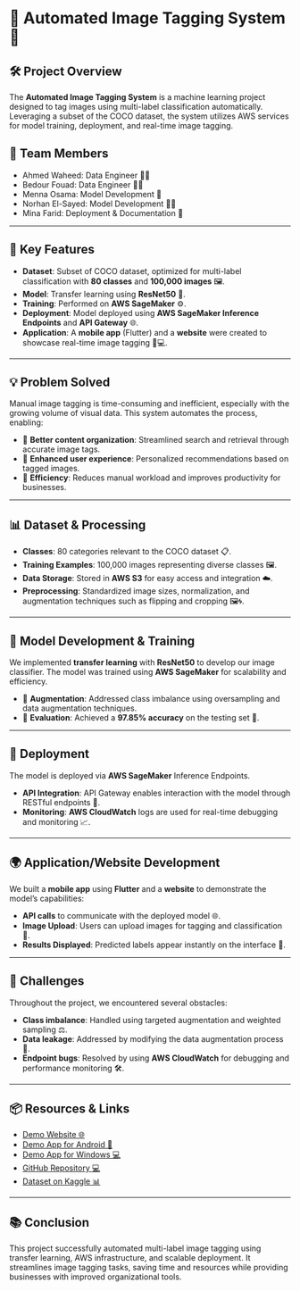 # 📸 **Automated Image Tagging System** 🎯

## 🛠️ **Project Overview**  
The **Automated Image Tagging System** is a machine learning project designed to tag images using multi-label classification automatically. Leveraging a subset of the COCO dataset, the system utilizes AWS services for model training, deployment, and real-time image tagging.

## 👥 **Team Members**  
- Ahmed Waheed: Data Engineer 👨‍💻  
- Bedour Fouad: Data Engineer 👩‍💻  
- Menna Osama: Model Development 🧠  
- Norhan El-Sayed: Model Development 🧑‍💻  
- Mina Farid: Deployment & Documentation 🚀

---

## 🌟 **Key Features**  
- **Dataset**: Subset of COCO dataset, optimized for multi-label classification with **80 classes** and **100,000 images** 🖼️.  
- **Model**: Transfer learning using **ResNet50** 🧠.  
- **Training**: Performed on **AWS SageMaker** ⚙️.  
- **Deployment**: Model deployed using **AWS SageMaker Inference Endpoints** and **API Gateway** 🌐.  
- **Application**: A **mobile app** (Flutter) and a **website** were created to showcase real-time image tagging 📱💻.  

---

## 💡 **Problem Solved**  
Manual image tagging is time-consuming and inefficient, especially with the growing volume of visual data. This system automates the process, enabling:  
- 📂 **Better content organization**: Streamlined search and retrieval through accurate image tags.  
- 🌟 **Enhanced user experience**: Personalized recommendations based on tagged images.  
- 💼 **Efficiency**: Reduces manual workload and improves productivity for businesses.  

---

## 📊 **Dataset & Processing**  
- **Classes**: 80 categories relevant to the COCO dataset 📋.  
- **Training Examples**: 100,000 images representing diverse classes 🖼️.  
- **Data Storage**: Stored in **AWS S3** for easy access and integration ☁️.  
- **Preprocessing**: Standardized image sizes, normalization, and augmentation techniques such as flipping and cropping 🖼️🌀.

---

## 🧠 **Model Development & Training**  
We implemented **transfer learning** with **ResNet50** to develop our image classifier. The model was trained using **AWS SageMaker** for scalability and efficiency.  
- 🔄 **Augmentation**: Addressed class imbalance using oversampling and data augmentation techniques.  
- 🧪 **Evaluation**: Achieved a **97.85% accuracy** on the testing set 🎯.

---

## 🚀 **Deployment**  
The model is deployed via **AWS SageMaker** Inference Endpoints.  
- **API Integration**: API Gateway enables interaction with the model through RESTful endpoints 🔗.  
- **Monitoring**: **AWS CloudWatch** logs are used for real-time debugging and monitoring 📈.  

---

## 🌍 **Application/Website Development**  
We built a **mobile app** using **Flutter** and a **website** to demonstrate the model’s capabilities:  
- **API calls** to communicate with the deployed model 🌐.  
- **Image Upload**: Users can upload images for tagging and classification 📸.  
- **Results Displayed**: Predicted labels appear instantly on the interface 🎉.

---

## 🛑 **Challenges**  
Throughout the project, we encountered several obstacles:  
- **Class imbalance**: Handled using targeted augmentation and weighted sampling ⚖️.  
- **Data leakage**: Addressed by modifying the data augmentation process 🚫.  
- **Endpoint bugs**: Resolved by using **AWS CloudWatch** for debugging and performance monitoring 🛠️.

---

## 📦 **Resources & Links**  
- [Demo Website 🌐](http://98.83.114.209/index.html)  
- [Demo App for Android 📱](https://drive.google.com/file/d/1dHICUsV4ggb95AOgsm_Uy9cdsCcY6u9e/view)  
- [Demo App for Windows 💻](https://drive.google.com/file/d/1yvUO-RHiu9qRqP8HLQ6Xcsz2XapMsbKQ/view)  
- [GitHub Repository 💻](https://github.com/MinaFarid1/AWSImageTagging)  
- [Dataset on Kaggle 📊](https://www.kaggle.com/datasets/shubham2703/coco-dataset-for-multi-label-image-classification)

---

## 📚 **Conclusion**  
This project successfully automated multi-label image tagging using transfer learning, AWS infrastructure, and scalable deployment. It streamlines image tagging tasks, saving time and resources while providing businesses with improved organizational tools.

